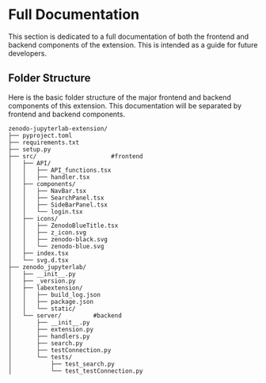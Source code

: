 # Full Documentation
This section is dedicated to a full documentation of both the frontend and backend components of the extension. This is intended as a guide for future developers.

## Folder Structure
Here is the basic folder structure of the major frontend and backend components of this extension. This documentation will be separated by frontend and backend components.

```
zenodo-jupyterlab-extension/
├── pyproject.toml
├── requirements.txt
├── setup.py
├── src/                     #frontend
│   ├── API/
│   │   ├── API_functions.tsx
│   │   ├── handler.tsx
│   ├── components/
│   │   ├── NavBar.tsx
│   │   ├── SearchPanel.tsx
│   │   ├── SideBarPanel.tsx
│   │   └── login.tsx
│   ├── icons/
│   │   ├── ZenodoBlueTitle.tsx
│   │   ├── z_icon.svg
│   │   ├── zenodo-black.svg
│   │   └── zenodo-blue.svg
│   ├── index.tsx
│   └── svg.d.tsx
├── zenodo_jupyterlab/ 
│   ├── __init__.py
│   ├── _version.py
│   ├── labextension/
│   │   ├── build_log.json
│   │   ├── package.json
│   │   └── static/
│   └── server/         #backend
│       ├── __init__.py
│       ├── extension.py
│       ├── handlers.py
│       ├── search.py
│       ├── testConnection.py
│       └── tests/
│           ├── test_search.py
│           └── test_testConnection.py
```